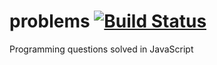 # problems [![Build Status](https://travis-ci.org/snatesan/problems.svg?branch=master)](https://travis-ci.org/snatesan/problems)

Programming questions solved in JavaScript 
